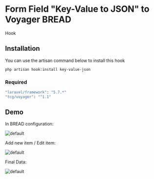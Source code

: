 # Form Field "Key-Value to JSON" to Voyager BREAD 
Hook

## Installation

You can use the artisan command below to install this hook

```bash
php artisan hook:install key-value-json
```

### Required
```bash
"laravel/framework": "5.7.*"
"tcg/voyager": "^1.1"
```

## Demo

In BREAD configuration:

![default](https://user-images.githubusercontent.com/2696333/49937836-181a1e00-fee9-11e8-9791-4e347c5e2441.png)

Add new item / Edit item:

![default](https://user-images.githubusercontent.com/2696333/49939862-0b98c400-feef-11e8-9cce-3a0aa003385c.png)

Final Data:

![default](https://user-images.githubusercontent.com/2696333/49937977-7fd06900-fee9-11e8-80ff-d5bf904123f7.png)
